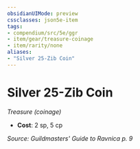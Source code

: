 ```yaml
---
obsidianUIMode: preview
cssclasses: json5e-item
tags:
- compendium/src/5e/ggr
- item/gear/treasure-coinage
- item/rarity/none
aliases: 
- "Silver 25-Zib Coin"
---
```

# Silver 25-Zib Coin
*Treasure (coinage)*  

- **Cost**: 2 sp, 5 cp

*Source: Guildmasters' Guide to Ravnica p. 9*